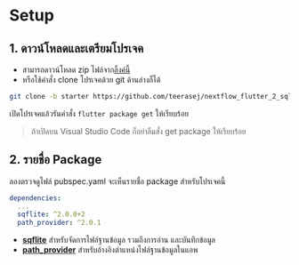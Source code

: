 
# Setup 

## 1. ดาวน์โหลดและเตรียมโปรเจค

- สามารถดาวน์โหลด zip ไฟล์จาก[ลิ้งค์นี้](https://github.com/teerasej/nextflow_flutter_2_sqlite_note_app/tree/starter)
- หรือใช้คำสั่ง clone โปรเจคด้วย git ด้านล่างก็ได้ 

```bash
git clone -b starter https://github.com/teerasej/nextflow_flutter_2_sqlite_note_app
```

เปิดโปรเจคแล้วรันคำสั่ง `flutter package get` ให้เรียบร้อย

> ถ้าเปิดบน Visual Studio Code ก็อย่าลืมสั่ง get package ให้เรียบร้อย


## 2. รายชื่อ Package

ลองตรวจดูไฟล์ pubspec.yaml จะเห็นรายชื่อ package สำหรับโปรเจคนี้

```yaml
dependencies:
  ...
  sqflite: ^2.0.0+2
  path_provider: ^2.0.1
```

- **[sqflite](https://pub.dev/packages/sqflite)** สำหรับจัดการไฟล์ฐานข้อมูล รวมถึงการอ่าน และบันทึกข้อมูล
- **[path_provider](https://pub.dev/packages/path_provider)** สำหรับอ้างอิงตำแหน่งไฟล์ฐานข้อมูลในแอพ
